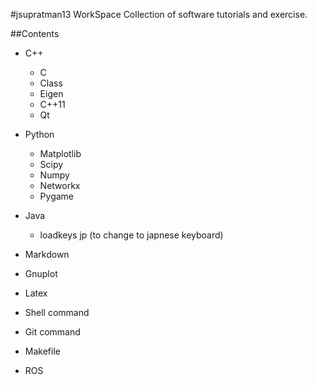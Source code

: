 #jsupratman13 WorkSpace
Collection of software tutorials and exercise.

##Contents
* C++
  * C
  * Class
  * Eigen
  * C++11
  * Qt
* Python
  * Matplotlib
  * Scipy
  * Numpy
  * Networkx
  * Pygame
* Java
  * loadkeys jp (to change to japnese keyboard)

* Markdown
* Gnuplot
* Latex
* Shell command
* Git command
* Makefile
* ROS
